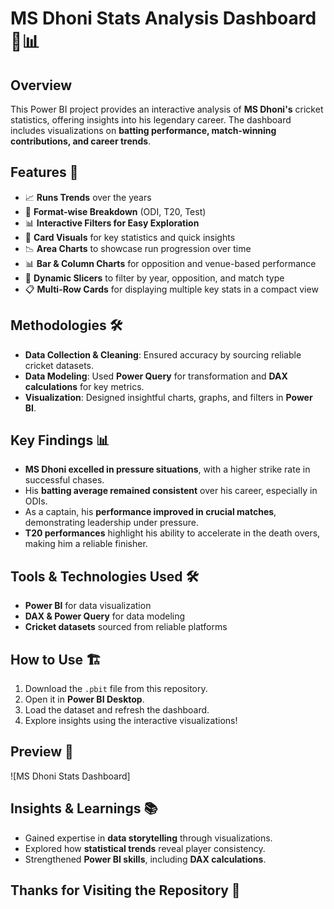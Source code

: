 # MS Dhoni Stats Analysis Dashboard 🏏📊

## Overview
This Power BI project provides an interactive analysis of **MS Dhoni's** cricket statistics, offering insights into his legendary career. The dashboard includes visualizations on **batting performance, match-winning contributions, and career trends**.

## Features 🚀
- 📈 **Runs Trends** over the years
- 🏏 **Format-wise Breakdown** (ODI, T20, Test)
- 📊 **Interactive Filters for Easy Exploration**
- 📌 **Card Visuals** for key statistics and quick insights
- 📉 **Area Charts** to showcase run progression over time
- 📊 **Bar & Column Charts** for opposition and venue-based performance
- 🔄 **Dynamic Slicers** to filter by year, opposition, and match type
- 📋 **Multi-Row Cards** for displaying multiple key stats in a compact view


## Methodologies 🛠️
- **Data Collection & Cleaning**: Ensured accuracy by sourcing reliable cricket datasets.
- **Data Modeling**: Used **Power Query** for transformation and **DAX calculations** for key metrics.
- **Visualization**: Designed insightful charts, graphs, and filters in **Power BI**.

## Key Findings 📊
- **MS Dhoni excelled in pressure situations**, with a higher strike rate in successful chases.
- His **batting average remained consistent** over his career, especially in ODIs.
- As a captain, his **performance improved in crucial matches**, demonstrating leadership under pressure.
- **T20 performances** highlight his ability to accelerate in the death overs, making him a reliable finisher.

## Tools & Technologies Used 🛠️
- **Power BI** for data visualization
- **DAX & Power Query** for data modeling
- **Cricket datasets** sourced from reliable platforms

## How to Use 🏗️
1. Download the `.pbit` file from this repository.
2. Open it in **Power BI Desktop**.
3. Load the dataset and refresh the dashboard.
4. Explore insights using the interactive visualizations!

## Preview 📸
![MS Dhoni Stats Dashboard]  

## Insights & Learnings 📚
- Gained expertise in **data storytelling** through visualizations.
- Explored how **statistical trends** reveal player consistency.
- Strengthened **Power BI skills**, including **DAX calculations**.


## Thanks for Visiting the Repository 🎉


